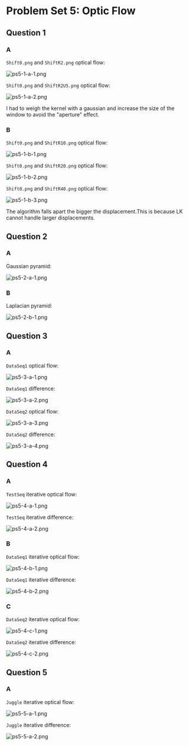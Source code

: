 # Problem Set 5: Optic Flow

## Question 1

### A

`Shift0.png` and `ShiftR2.png` optical flow:

![ps5-1-a-1.png](output/ps5-1-a-1.png)

`Shift0.png` and `ShiftR2U5.png` optical flow:

![ps5-1-a-2.png](output/ps5-1-a-2.png)

I had to weigh the kernel with a gaussian and increase the size of the window to avoid the "aperture" effect.

### B

`Shift0.png` and `ShiftR10.png` optical flow:

![ps5-1-b-1.png](output/ps5-1-b-1.png)

`Shift0.png` and `ShiftR20.png` optical flow:

![ps5-1-b-2.png](output/ps5-1-b-2.png)

`Shift0.png` and `ShiftR40.png` optical flow:

![ps5-1-b-3.png](output/ps5-1-b-3.png)

The algorithm falls apart the bigger the displacement.This is because LK cannot handle larger displacements.

## Question 2

### A

Gaussian pyramid:

![ps5-2-a-1.png](output/ps5-2-a-1.png)

### B

Laplacian pyramid:

![ps5-2-b-1.png](output/ps5-2-b-1.png)

## Question 3

### A

`DataSeq1` optical flow:

![ps5-3-a-1.png](output/ps5-3-a-1.png)

`DataSeq1` difference:

![ps5-3-a-2.png](output/ps5-3-a-2.png)

`DataSeq2` optical flow:

![ps5-3-a-3.png](output/ps5-3-a-3.png)

`DataSeq2` difference:

![ps5-3-a-4.png](output/ps5-3-a-4.png)

## Question 4

### A

`TestSeq` iterative optical flow:

![ps5-4-a-1.png](output/ps5-4-a-1.png)

`TestSeq` iterative difference:

![ps5-4-a-2.png](output/ps5-4-a-2.png)

### B

`DataSeq1` iterative optical flow:

![ps5-4-b-1.png](output/ps5-4-b-1.png)

`DataSeq1` iterative difference:

![ps5-4-b-2.png](output/ps5-4-b-2.png)

### C

`DataSeq2` iterative optical flow:

![ps5-4-c-1.png](output/ps5-4-c-1.png)

`DataSeq2` iterative difference:

![ps5-4-c-2.png](output/ps5-4-c-2.png)

## Question 5

### A

`Juggle` iterative optical flow:

![ps5-5-a-1.png](output/ps5-5-a-1.png)

`Juggle` iterative difference:

![ps5-5-a-2.png](output/ps5-5-a-2.png)
